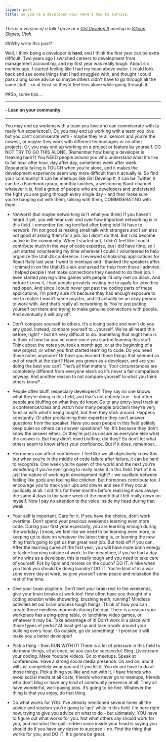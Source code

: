 ```yaml
---
layout: post
title: So you're a developer now! Here's how to survive.
--- 
```


*This is a version of a talk I gave at a [Girl Develop It](https://www.meetup.com/Girl-Develop-It-Salt-Lake-City/ "GDI SLC") meetup in [Silicon Slopes](https://newsroom.siliconslopes.com/about-silicon-slopes-3/), Utah.*

##Why write this post? 

Well, I think being a developer is **hard**, and I think the first year can be extra difficult. Two years ago I switched careers to development from management accounting, and my first year was really tough. About six months ago, I started feeling like I had my head above water. I could look back and see some things that I had struggled with, and thought I could pass along some advice so maybe others didn't have to go through all the same stuff - or at least so they'd feel less alone while going through it.

##So, some tips...
- - - - - - 
#### - Lean on your community.
------
You may end up working with a team you love and can commiserate with (a really fun experience!). Or, you may end up working with a team you love but you can’t commiserate with - maybe they're all seniors and you’re the newest, or maybe they work with different technologies or on other projects. Or, you may end up working on a project or feature by yourself. DO NOT TRY TO GO THIS ALONE. (Remember how being a developer is freaking hard?) You NEED people around you who understand what it's like to fail hour after hour, day after day, sometimes week after week. Repeatedly failing is TOUGH when you're alone, and it makes the development experience seem way more difficult than it actually is. So find your community! It can be meetups like Girl Develop It, it can be Twitter, it can be a Facebook group, monthly lunches, a welcoming Slack channel - whatever it is, find a group of people who are developers and understand the fight you are going through every single day - and then make sure you're hanging out with them, talking with them, COMMISERATING with them.


- Network! (but maybe networking isn't what you think)
If you haven’t heard it yet, you will hear over and over how important networking is in this field. I remember feeling terrified after being told I’d have to network. I’m not good at making small talk with strangers and I am also not good at asking them for a job. So I didn’t do that. But I did become active in the community. When I started out, I didn’t feel like I could contribute much in the way of code expertise, but I did have time, so I just started volunteering my time wherever I could.  I volunteered to help organize the UtahJS conference. I reviewed scholarship applications for React Rally last year. I went to meetups and I thanked the speakers after. I chimed in on the UtahJS slack and asked for help from those I admired. I helped people I met make connections they needed to do their job. I even started playing video games with people I’d only met on Slack. And before I knew it, I had people privately inviting me to apply for jobs they had open. And since I could never get past the coding parts of these applications, I’m pretty sure it’s because they had enough exposure to me to realize I wasn’t some psycho, and I’d actually be an okay person to work with. And that’s really all networking is. You’re just putting yourself out there and trying to make genuine connections with people. And eventually it will pay off.

- Don't compare yourself to others.
It’s a losing battle and won’t do you any good. Instead, compare yourself to...yourself. We’ve all heard this before, right? - but it’s very difficult to do. Something that might help is to think of how far you’ve come since you started learning this stuff. Think about the notes you took a month ago, or at the beginning of a new project, or when you first started learning to code. Do you need those notes anymore? Or have you learned those things that seemed so out of reach at the start? Have you grown as a developer, and are you doing the best you can? That’s all that matters. Your circumstances are completely different from everyone else’s so it’s never a fair comparison anyway. And another reason to not compare yourself to what you think others know? ...

- People often bluff. (especially developers?)
They say no one knows what they’re doing in this field, and that’s not entirely true - but often people are bluffing on what they do know. Go to any entry-level track at a conference/class and watch how many people proclaim they’re very familiar with what’s being taught, but then they stick around. Happens constantly. Or after proclaiming their expertise they can’t answer questions from the speaker. Have you seen people in this field politely keep quiet so others can answer questions? No. It’s because they don’t know the answer either. Or they’re just as unsure as everyone else what the answer is. But they didn’t mind bluffing, did they? So don’t let what others seem to know affect your confidence. But if it does, remember...

- Hormones can affect confidence.
I feel like we all objectively know this but when you’re in the middle of code failure after failure, it can be hard to recognize. One week you’re queen of the world and the next you’re wondering if you’re ever going to really make it in this field. Part of it is just the nature of working in development right? - we vacillate between feeling like gods and feeling like children. But hormones contribute too. I encourage you to track your ups and downs and see if they occur cyclically at all. I did this for three months before realizing it was always the same 4 days in the same week of the month that I felt really down on myself. Now I pay no attention to the voice inside my head during that week.

- Your self is important. Care for it.
If you have the choice, don’t work overtime. Don’t spend your precious weekends learning even more code. During your first year especially, you are learning enough during the workday. I know, we feel like we need to be learning even more, or keeping up to date on whatever the latest thing is, or learning the new thing that’s going to get us that great next job. But hold off if you can. After the learning curve of the first year, you will have more brain energy to tackle learning outside of work. In the meantime, if you’ve had a day of no wins as a developer, this is really tough and you need to take care of yourself. PJs by 6pm and movies on the couch? DO IT. A hike when you think you should be doing laundry? DO IT. You’re kind of in a war zone every day at work, so give yourself some peace and relaxation the rest of the time.

- Give your brain playtime.
Don’t limit your brain rest to the weekends, give your brain breaks at work too! How often have you thought of a coding solution while showering, brushing teeth, running? Mindless activities let our brain process tough things. Think of how you can create those mindless moments during the day. There is a reason your workplace has a ping-pong table, or lunchtime video games, or whatever it may be. Take advantage of it! Don’t work in a place with those types of perks? At least get up and take a walk around your building every hour. Go outside, go do something! - I promise it will make you a better developer!

- Pick a thing - then RUN WITH IT!
There is a lot of pressure in this field to do many things, all at once, so you can be successful. Blog. Livestream your coding. Make Youtube videos. Go to meetups. Speak at conferences. Have a strong social media presence. On and on, and it will just completely wear you out if you let it. You do not have to do all those things. Pick a thing you like and run with it. I have friends who avoid social media at all costs, friends who never go to meetups, friends who don’t blog or have any kind of community presence at all. They all have wonderful, well-paying jobs. It’s going to be fine. Whatever the thing is that you enjoy, do that thing. 

- Do what works for YOU.
I've already mentioned several times all the advice and wisdom you're going to 'get' while in this field. I'm here right now, trying to give you advice on what to do - but ultimately, YOU have to figure out what works for you. Not what others say should work for you, and not what the guilt-ridden voice inside your head is saying you should do if you have any desire to succeed - no. Find the thing that works for you, and DO IT. It's gonna be great.